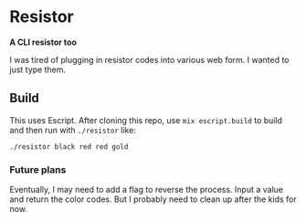 # Resistor

**A CLI resistor too**

I was tired of plugging in resistor codes into various web form. I wanted to just type them.

## Build

This uses Escript. After cloning this repo, use `mix escript.build` to build and then run with `./resistor` like:

```
./resistor black red red gold
```

### Future plans
Eventually, I may need to add a flag to reverse the process. Input a value and return the color codes. But I probably need to clean up after the kids for now.
